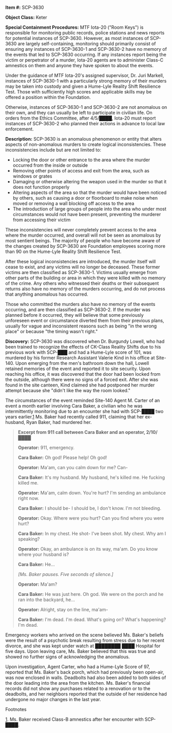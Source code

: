 **Item #:** SCP-3630

**Object Class:** Keter

**Special Containment Procedures:** MTF Iota-20 ("Room Keys") is responsible for monitoring public records, police stations and news reports for potential instances of SCP-3630. However, as most instances of SCP-3630 are largely self-containing, monitoring should primarily consist of ensuring any instances of SCP-3630-1 and SCP-3630-2 have no memory of the events that led to SCP-3630 occurring. If any instances report being the victim or perpetrator of a murder, Iota-20 agents are to administer Class-C amnestics on them and anyone they have spoken to about the events.

Under the guidance of MTF Iota-20's assigned supervisor, Dr. Juri Markell, instances of SCP-3630-1 with a particularly strong memory of their murders may be taken into custody and given a Hume-Lyle Reality Shift Resilience Test. Those with sufficiently high scores and applicable skills may be offered a position within the Foundation.

Otherwise, instances of SCP-3630-1 and SCP-3630-2 are not anomalous on their own, and they can usually be left to participate in civilian life. On orders from the Ethics Committee, after 4/5/████, Iota-20 must report instances of SCP-3630-2 who planned their actions in advance to local law enforcement.

**Description:** SCP-3630 is an anomalous phenomenon or entity that alters aspects of non-anomalous murders to create logical inconsistencies. These inconsistencies include but are not limited to:

*   Locking the door or other entrance to the area where the murder occurred from the inside or outside
*   Removing other points of access and exit from the area, such as windows or grates
*   Damaging or otherwise altering the weapon used in the murder so that it does not function properly
*   Altering aspects of the area so that the murder would have been noticed by others, such as causing a door or floorboard to make noise when moved or removing a wall blocking off access to the area
*   The introduction of large groups of people into the area who under most circumstances would not have been present, preventing the murderer from accessing their victim

These inconsistencies will never completely prevent access to the area where the murder occurred, and overall will not be seen as anomalous by most sentient beings. The majority of people who have become aware of the changes created by SCP-3630 are Foundation employees scoring more than 90 on the Hume-Lyle Reality Shift Resilience Test.

After these logical inconsistencies are introduced, the murder itself will cease to exist, and any victims will no longer be deceased. These former victims are then classified as SCP-3630-1. Victims usually emerge from other parts of the building or area in which they were killed with no memory of the crime. Any others who witnessed their deaths or their subsequent returns also have no memory of the murders occurring, and do not process that anything anomalous has occurred.

Those who committed the murders also have no memory of the events occurring, and are then classified as SCP-3630-2. If the murder was planned before it occurred, they will believe that some previously unforeseen event or circumstance diverted them from their previous plans, usually for vague and inconsistent reasons such as being "in the wrong place" or because "the timing wasn't right."

**Discovery:** SCP-3630 was discovered when Dr. Burgundy Lowell, who had been trained to recognize the effects of CK-Class Reality Shifts due to his previous work with SCP-███ and had a Hume-Lyle score of 101, was murdered by his former Research Assistant Valerie Kind in his office at Site-140. Upon emerging from the men's bathroom down the hall, Lowell retained memories of the event and reported it to site security. Upon reaching his office, it was discovered that the door had been locked from the outside, although there were no signs of a forced exit. After she was found in the site canteen, Kind claimed she had postponed her murder attempt because she "didn't like the way the room looked."

The circumstances of the event reminded Site-140 Agent M. Carter of an event a month earlier involving Cara Baker, a civilian who he was intermittently monitoring due to an encounter she had with SCP-████ two years earlier.[1](javascript:;) Ms. Baker had recently called 911, claiming that her ex-husband, Ryan Baker, had murdered her.

> **Excerpt from 911 call between Cara Baker and an operator, 2/10/████**
> 
> **Operator:** 911, emergency.
> 
> **Cara Baker:** Oh god! Please help! Oh god!
> 
> **Operator:** Ma'am, can you calm down for me? Can-
> 
> **Cara Baker:** It's my husband. My husband, he's killed me. He fucking killed me.
> 
> **Operator:** Ma'am, calm down. You're hurt? I'm sending an ambulance right now.
> 
> **Cara Baker:** I should be- I should be, I don't know. I'm not bleeding.
> 
> **Operator:** Okay. Where were you hurt? Can you find where you were hurt?
> 
> **Cara Baker:** In my chest. He shot- I've been shot. My chest. Why am I speaking?
> 
> **Operator:** Okay, an ambulance is on its way, ma'am. Do you know where your husband is?
> 
> **Cara Baker:** He…
> 
> _\[Ms. Baker pauses. Five seconds of silence.\]_
> 
> **Operator:** Ma'am?
> 
> **Cara Baker:** He was just here. Oh god. We were on the porch and he ran into the backyard, he…
> 
> **Operator:** Alright, stay on the line, ma'am-
> 
> **Cara Baker:** I'm dead. I'm dead. What's going on? What's happening? I'm dead.

Emergency workers who arrived on the scene believed Ms. Baker's beliefs were the result of a psychotic break resulting from stress due to her recent divorce, and she was kept under watch at ████████ ████ Hospital for five days. Upon leaving care, Ms. Baker believed that this was true and showed no further signs of acknowledging the anomalous.

Upon investigation, Agent Carter, who had a Hume-Lyle Score of 97, reported that Ms. Baker's back porch, which had previously been open-air, was now enclosed in walls. Deadbolts had also been added to both sides of the door leading into the area from the kitchen. Ms. Baker's financial records did not show any purchases related to a renovation or to the deadbolts, and her neighbors reported that the outside of her residence had undergone no major changes in the last year.

Footnotes

[1](javascript:;). Ms. Baker received Class-B amnestics after her encounter with SCP-████.